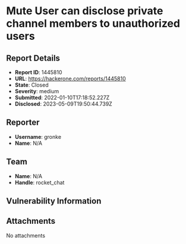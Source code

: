 # Mute User can disclose private channel members to unauthorized users

## Report Details
- **Report ID**: 1445810
- **URL**: https://hackerone.com/reports/1445810
- **State**: Closed
- **Severity**: medium
- **Submitted**: 2022-01-10T17:18:52.227Z
- **Disclosed**: 2023-05-09T19:50:44.739Z

## Reporter
- **Username**: gronke
- **Name**: N/A

## Team
- **Name**: N/A
- **Handle**: rocket_chat

## Vulnerability Information


## Attachments
No attachments
